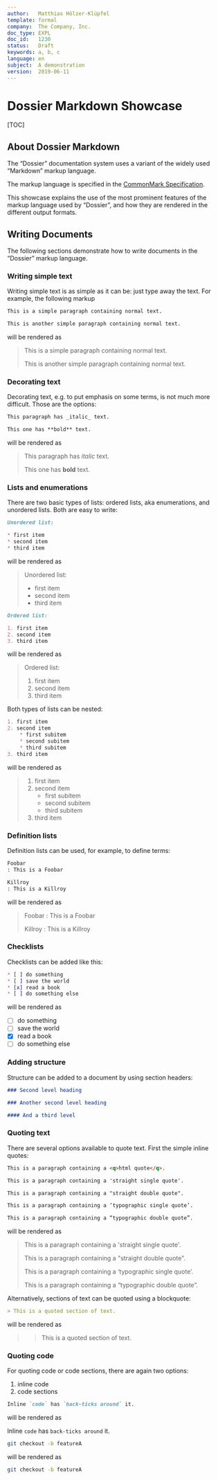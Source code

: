 ```yaml
---
author:   Matthias Hölzer-Klüpfel
template: formal
company:  The Company, Inc.
doc_type: EXPL
doc_id:   1230
status:   Draft
keywords: a, b, c
language: en
subject:  A demonstration
version:  2019-06-11
---
```


# Dossier Markdown Showcase

[TOC]

## About Dossier Markdown

The “Dossier” documentation system uses a variant of the widely used “Markdown” markup language.

The markup language is specified in the [CommonMark Specification][CommonMarkSpec].

This showcase explains the use of the most prominent features of the markup language used by “Dossier”, and how they are rendered in the different output formats.

## Writing Documents

The following sections demonstrate how to write documents in the “Dossier” markup language.

### Writing simple text

Writing simple text is as simple as it can be: just type away the text. For example, the following markup

```md
This is a simple paragraph containing normal text.

This is another simple paragraph containing normal text.
```

will be rendered as

> This is a simple paragraph containing normal text.
>
> This is another simple paragraph containing normal text.

### Decorating text

Decorating text, e.g. to put emphasis on some terms, is not much more difficult. Those are the options:

```md
This paragraph has _italic_ text.

This one has **bold** text.
```

will be rendered as

> This paragraph has _italic_ text.
>
> This one has **bold** text.

### Lists and enumerations

There are two basic types of lists: ordered lists, aka enumerations, and unordered lists. Both are easy to write:

```md
Unordered list:

* first item
* second item
* third item
```

will be rendered as

> Unordered list:
>
> * first item
> * second item
> * third item

```md
Ordered list:

1. first item
2. second item
3. third item
```

will be rendered as

> Ordered list:
>
> 1. first item
> 2. second item
> 3. third item

Both types of lists can be nested:

```md
1. first item
2. second item
    * first subitem
    * second subitem
    * third subitem
3. third item
```

will be rendered as

> 1. first item
> 2. second item
>     * first subitem
>     * second subitem
>     * third subitem
> 3. third item

### Definition lists

Definition lists can be used, for example, to define terms:

```md
Foobar
: This is a Foobar

Killroy
: This is a Killroy
```

will be rendered as

> Foobar
> : This is a Foobar
>
> Killroy
> : This is a Killroy

### Checklists

Checklists can be added like this:

```md
* [ ] do something
* [ ] save the world
* [x] read a book
* [ ] do something else
```

will be rendered as

* [ ] do something
* [ ] save the world
* [x] read a book
* [ ] do something else

### Adding structure

Structure can be added to a document by using section headers:

```md
### Second level heading

### Another second level heading

#### And a third level
```

### Quoting text

There are several options available to quote text. First the simple inline quotes:

```md
This is a paragraph containing a <q>html quote</q>.

This is a paragraph containing a 'straight single quote'.

This is a paragraph containing a "straight double quote".

This is a paragraph containing a ‘typographic single quote’.

This is a paragraph containing a “typographic double quote”.
```

will be rendered as

> This is a paragraph containing a 'straight single quote'.
>
> This is a paragraph containing a "straight double quote".
>
> This is a paragraph containing a ‘typographic single quote’.
>
> This is a paragraph containing a “typographic double quote”.

Alternatively, sections of text can be quoted using a blockquote:

```md
> This is a quoted section of text.
```

will be rendered as

> > This is a quoted section of text.

### Quoting code

For quoting code or code sections, there are again two options:

1. inline code
2. code sections

```md
Inline `code` has `back-ticks around` it.
```

will be rendered as

Inline `code` has `back-ticks around` it.

```bash
git checkout -b featureA
```

will be rendered as

```bash
git checkout -b featureA
```

<!--- References --->

[CommonMarkSpec]: https://spec.commonmark.org/current
